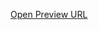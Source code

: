 [Open Preview URL](http://serg94.github.io/SlotGame/casino.html)

[preview]: https://s31.postimg.org/5r5nkfs7f/Screenshot_2016_06_15_17_44_03.png "preview image"
